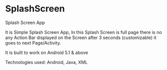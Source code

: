 # SplashScreen
Splash Screen App

It is Simple Splash Screen App, In this Splash Screen is full page there is no any Action Bar displayed on the Screen after 3 seconds (customizable) it goes to next Page/Activity.

It is built to work on Android 5.1 & above

Technologies used: Android, Java, XML
